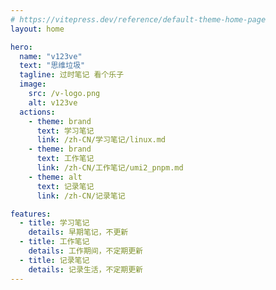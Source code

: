 ```yaml
---
# https://vitepress.dev/reference/default-theme-home-page
layout: home

hero:
  name: "v123ve"
  text: "思维垃圾"
  tagline: 过时笔记 看个乐子
  image:
    src: /v-logo.png
    alt: v123ve
  actions:
    - theme: brand
      text: 学习笔记
      link: /zh-CN/学习笔记/linux.md
    - theme: brand
      text: 工作笔记
      link: /zh-CN/工作笔记/umi2_pnpm.md
    - theme: alt
      text: 记录笔记
      link: /zh-CN/记录笔记

features:
  - title: 学习笔记
    details: 早期笔记，不更新
  - title: 工作笔记
    details: 工作期间，不定期更新
  - title: 记录笔记
    details: 记录生活，不定期更新
---
```


